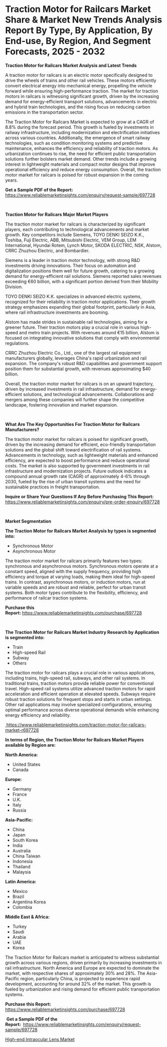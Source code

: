 <p><h1>Traction Motor for Railcars Market Share & Market New Trends Analysis Report By Type, By Application, By End-use, By Region, And Segment Forecasts, 2025 - 2032</h1></p><p><strong>Traction Motor for Railcars Market Analysis and Latest Trends</strong></p>
<p><p>A traction motor for railcars is an electric motor specifically designed to drive the wheels of trains and other rail vehicles. These motors efficiently convert electrical energy into mechanical energy, propelling the vehicle forward while ensuring high-performance traction. The market for traction motors in railcars is witnessing significant growth, driven by the increasing demand for energy-efficient transport solutions, advancements in electric and hybrid train technologies, and the rising focus on reducing carbon emissions in the transportation sector.</p><p>The Traction Motor for Railcars Market is expected to grow at a CAGR of 8.8% during the forecast period. This growth is fueled by investments in railway infrastructure, including modernization and electrification initiatives across various countries. Additionally, the emergence of smart railway technologies, such as condition monitoring systems and predictive maintenance, enhances the efficiency and reliability of traction motors. As urbanization continues to rise, the need for efficient public transportation solutions further bolsters market demand. Other trends include a growing interest in lightweight materials and compact motor designs that improve operational efficiency and reduce energy consumption. Overall, the traction motor market for railcars is poised for robust expansion in the coming years.</p></p>
<p><strong>Get a Sample PDF of the Report:&nbsp;</strong> <a href="https://www.reliablemarketinsights.com/enquiry/request-sample/697728?utm_campaign=2636&utm_medium=2&utm_source=Github&utm_content=ia&utm_term=23032025&utm_id=traction-motor-for-railcars">https://www.reliablemarketinsights.com/enquiry/request-sample/697728</a></p>
<p>&nbsp;</p>
<p><strong>Traction Motor for Railcars Major Market Players</strong></p>
<p><p>The traction motor market for railcars is characterized by significant players, each contributing to technological advancements and market growth. Key competitors include Siemens, TOYO DENKI SEIZO K.K., Toshiba, Fuji Electric, ABB, Mitsubishi Electric, VEM Group, LEM International, Hyundai Rotem, Lynch Motor, SKODA ELECTRIC, NSK, Alstom, CRRC Zhuzhou Electric, and Bombardier.</p><p>Siemens is a leader in traction motor technology, with strong R&D investments driving innovations. Their focus on automation and digitalization positions them well for future growth, catering to a growing demand for energy-efficient rail solutions. Siemens reported sales revenues exceeding €60 billion, with a significant portion derived from their Mobility Division.</p><p>TOYO DENKI SEIZO K.K. specializes in advanced electric systems, recognized for their reliability in traction motor applications. Their growth strategy emphasizes expanding their global footprint, particularly in Asia, where rail infrastructure investments are booming.</p><p>Alstom has made strides in sustainable rail technologies, aiming for a greener future. Their traction motors play a crucial role in various high-speed and metro train projects. With revenues around €15 billion, Alstom is focused on integrating innovative solutions that comply with environmental regulations.</p><p>CRRC Zhuzhou Electric Co., Ltd., one of the largest rail equipment manufacturers globally, leverages China's rapid urbanization and rail expansion. The company's robust R&D capabilities and government support position them for substantial growth, with revenues approximating $40 billion.</p><p>Overall, the traction motor market for railcars is on an upward trajectory, driven by increased investments in rail infrastructure, demand for energy-efficient solutions, and technological advancements. Collaborations and mergers among these companies will further shape the competitive landscape, fostering innovation and market expansion.</p></p>
<p>&nbsp;</p>
<p><strong>What Are The Key Opportunities For Traction Motor for Railcars Manufacturers?</strong></p>
<p><p>The traction motor market for railcars is poised for significant growth, driven by the increasing demand for efficient, eco-friendly transportation solutions and the global shift toward electrification of rail systems. Advancements in technology, such as lightweight materials and enhanced efficiency, are expected to boost performance and reduce operational costs. The market is also supported by government investments in rail infrastructure and modernization projects. Future outlook indicates a compound annual growth rate (CAGR) of approximately 4-6% through 2030, fueled by the rise of urban transit systems and the need for sustainable practices in freight transportation.</p></p>
<p><strong>Inquire or Share Your Questions If Any Before Purchasing This Report:</strong> <a href="https://www.reliablemarketinsights.com/enquiry/pre-order-enquiry/697728?utm_campaign=2636&utm_medium=2&utm_source=Github&utm_content=ia&utm_term=23032025&utm_id=traction-motor-for-railcars">https://www.reliablemarketinsights.com/enquiry/pre-order-enquiry/697728</a></p>
<p>&nbsp;</p>
<p><strong>Market Segmentation</strong></p>
<p><strong>The Traction Motor for Railcars Market Analysis by types is segmented into:</strong></p>
<p><ul><li>Synchronous Motor</li><li>Asynchronous Motor</li></ul></p>
<p><p>The traction motor market for railcars primarily features two types: synchronous and asynchronous motors. Synchronous motors operate at a constant speed, aligned with the supply frequency, providing high efficiency and torque at varying loads, making them ideal for high-speed trains. In contrast, asynchronous motors, or induction motors, run at variable speeds and are robust and reliable, perfect for urban transit systems. Both motor types contribute to the flexibility, efficiency, and performance of railcar traction systems.</p></p>
<p><strong>Purchase this Report:&nbsp;</strong><a href="https://www.reliablemarketinsights.com/purchase/697728?utm_campaign=2636&utm_medium=2&utm_source=Github&utm_content=ia&utm_term=23032025&utm_id=traction-motor-for-railcars">https://www.reliablemarketinsights.com/purchase/697728</a></p>
<p>&nbsp;</p>
<p><strong>The Traction Motor for Railcars Market Industry Research by Application is segmented into:</strong></p>
<p><ul><li>Train</li><li>High-speed Rail</li><li>Subway</li><li>Others</li></ul></p>
<p><p>The traction motor for railcars plays a crucial role in various applications, including trains, high-speed rail, subways, and other rail systems. In traditional trains, traction motors provide reliable power for conventional travel. High-speed rail systems utilize advanced traction motors for rapid acceleration and efficient operation at elevated speeds. Subways require robust traction solutions for frequent stops and starts in urban settings. Other rail applications may involve specialized configurations, ensuring optimal performance across diverse operational demands while enhancing energy efficiency and reliability.</p></p>
<p><a href="https://www.reliablemarketinsights.com/traction-motor-for-railcars-market-r697728?utm_campaign=2636&utm_medium=2&utm_source=Github&utm_content=ia&utm_term=23032025&utm_id=traction-motor-for-railcars">&nbsp;https://www.reliablemarketinsights.com/traction-motor-for-railcars-market-r697728</a></p>
<p><strong>In terms of Region, the Traction Motor for Railcars Market Players available by Region are:</strong></p>
<p>
    <p> <strong> North America: </strong>
        <ul>
            <li>United States</li>
            <li>Canada</li>
        </ul>
        </p> 
    <p> <strong> Europe: </strong>
        <ul>
            <li>Germany</li>
            <li>France</li>
            <li>U.K.</li>
            <li>Italy</li>
            <li>Russia</li>
        </ul>
        </p> 
    <p> <strong> Asia-Pacific: </strong>
        <ul>
            <li>China</li>
            <li>Japan</li>
            <li>South Korea</li>
            <li>India</li>
            <li>Australia</li>
            <li>China Taiwan</li>
            <li>Indonesia</li>
            <li>Thailand</li>
            <li>Malaysia</li>
        </ul>
        </p> 
    <p> <strong> Latin America: </strong>
        <ul>
            <li>Mexico</li>
            <li>Brazil</li>
            <li>Argentina Korea</li>
            <li>Colombia</li>
        </ul>
        </p> 
    <p> <strong> Middle East & Africa: </strong>
        <ul>
            <li>Turkey</li>
            <li>Saudi</li>
            <li>Arabia</li>
            <li>UAE</li>
            <li>Korea</li>
        </ul>
    </p>
    </p>
<p><p>The Traction Motor for Railcars market is anticipated to witness substantial growth across various regions, driven primarily by increasing investments in rail infrastructure. North America and Europe are expected to dominate the market, with respective shares of approximately 30% and 28%. The Asia-Pacific region, particularly China, is projected to experience rapid development, accounting for around 32% of the market. This growth is fueled by urbanization and rising demand for efficient public transportation systems.</p></p>
<p><strong>Purchase this Report: </strong><a href="https://www.reliablemarketinsights.com/purchase/697728?utm_campaign=2636&utm_medium=2&utm_source=Github&utm_content=ia&utm_term=23032025&utm_id=traction-motor-for-railcars">https://www.reliablemarketinsights.com/purchase/697728</a></p>
<p>&nbsp;<strong>Get a Sample PDF of the Report:&nbsp;&nbsp;</strong><a href="https://www.reliablemarketinsights.com/enquiry/request-sample/697728?utm_campaign=2636&utm_medium=2&utm_source=Github&utm_content=ia&utm_term=23032025&utm_id=traction-motor-for-railcars">https://www.reliablemarketinsights.com/enquiry/request-sample/697728</a></p>
<p><strong></strong></p>
<p><p><a href="https://github.com/raeezkenedz/Market-Research-Report-List-1/blob/main/high-end-intraocular-lens-market.md?utm_campaign=2636&utm_medium=2&utm_source=Github&utm_content=ia&utm_term=23032025&utm_id=traction-motor-for-railcars">High-end Intraocular Lens Market</a></p></p>